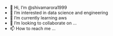 - 👋 Hi, I’m @shivamarora1999
- 👀 I’m interested in data science and engineering 
- 🌱 I’m currently learning aws 
- 💞️ I’m looking to collaborate on ...
- 📫 How to reach me ...

<!---
shivamarora1999/shivamarora1999 is a ✨ special ✨ repository because its `README.md` (this file) appears on your GitHub profile.
You can click the Preview link to take a look at your changes.
--->
